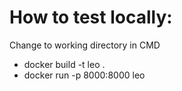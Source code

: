 
# How to test locally:
Change to working directory in CMD
* docker build -t leo .
* docker run -p 8000:8000 leo
